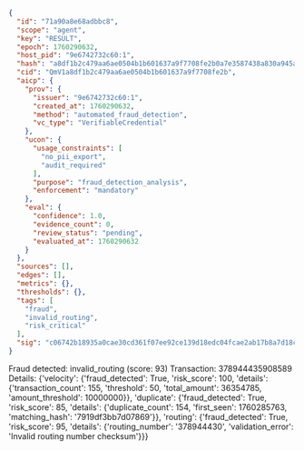 ```json
{
  "id": "71a90a8e68adbbc8",
  "scope": "agent",
  "key": "RESULT",
  "epoch": 1760290632,
  "host_pid": "9e6742732c60:1",
  "hash": "a8df1b2c479aa6ae0504b1b601637a9f7708fe2b0a7e3587438a830a945a40f6",
  "cid": "QmV1a8df1b2c479aa6ae0504b1b601637a9f7708fe2b",
  "aicp": {
    "prov": {
      "issuer": "9e6742732c60:1",
      "created_at": 1760290632,
      "method": "automated_fraud_detection",
      "vc_type": "VerifiableCredential"
    },
    "ucon": {
      "usage_constraints": [
        "no_pii_export",
        "audit_required"
      ],
      "purpose": "fraud_detection_analysis",
      "enforcement": "mandatory"
    },
    "eval": {
      "confidence": 1.0,
      "evidence_count": 0,
      "review_status": "pending",
      "evaluated_at": 1760290632
    }
  },
  "sources": [],
  "edges": [],
  "metrics": {},
  "thresholds": {},
  "tags": [
    "fraud",
    "invalid_routing",
    "risk_critical"
  ],
  "sig": "c06742b18935a0cae30cd361f07ee92ce139d18edc04fcae2ab17b8a7d18ce75"
}
```

Fraud detected: invalid_routing (score: 93)
Transaction: 378944435908589
Details: {'velocity': {'fraud_detected': True, 'risk_score': 100, 'details': {'transaction_count': 155, 'threshold': 50, 'total_amount': 36354785, 'amount_threshold': 10000000}}, 'duplicate': {'fraud_detected': True, 'risk_score': 85, 'details': {'duplicate_count': 154, 'first_seen': 1760285763, 'matching_hash': '7919df3bb7d07869'}}, 'routing': {'fraud_detected': True, 'risk_score': 95, 'details': {'routing_number': '378944430', 'validation_error': 'Invalid routing number checksum'}}}